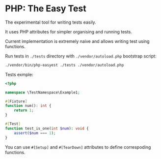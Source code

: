 # PHP: The Easy Test

The experimental tool for writing tests easily.

It uses PHP attributes for simpler organising and running tests.

Current implementation is extremely naive and allows writing test using functions. 

Run tests in `./tests` directory with `./vendor/autoload.php` bootstrap script:

```sh
./vendor/bin/php-easyest ./tests ./vendor/autoload.php
```

Tests exmple:
```php
<?php

namespace \TestNamespace\Example1;

#[Fixture]
function num(): int {
    return 1;
}

#[Test]
function test_is_one(int $num): void {
    assert($num === 1);
}

```

You can use `#[Setup]` and `#[TearDown]` attributes to define correspoding functions.

